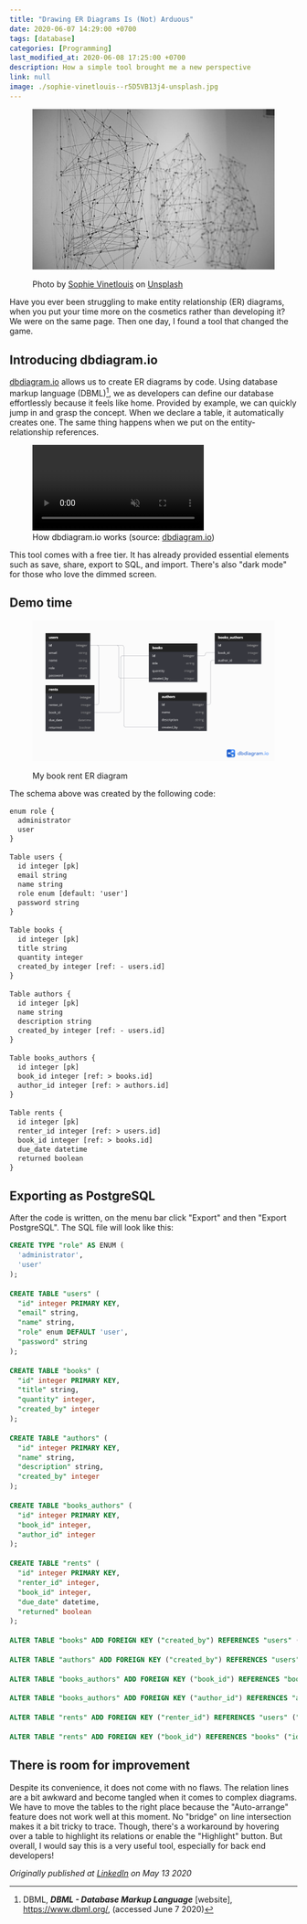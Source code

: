 ```yaml
---
title: "Drawing ER Diagrams Is (Not) Arduous"
date: 2020-06-07 14:29:00 +0700
tags: [database]
categories: [Programming]
last_modified_at: 2020-06-08 17:25:00 +0700
description: How a simple tool brought me a new perspective
link: null
image: ./sophie-vinetlouis--r5D5VB13j4-unsplash.jpg
---
```


<figure>

  ![Photo by Sophie Vinetlouis on Unsplash](./sophie-vinetlouis--r5D5VB13j4-unsplash.jpg)

  <figcaption>Photo by <a href="https://unsplash.com/@vinetlouispictures" target="_blank" rel="noopener noreferrer">Sophie Vinetlouis</a> on <a href="https://unsplash.com/" target="_blank" rel="noopener noreferrer">Unsplash</a></figcaption>
</figure>

Have you ever been struggling to make entity relationship (ER) diagrams, when you put your time more on the cosmetics rather than developing it? We were on the same page. Then one day, I found a tool that changed the game.

## Introducing dbdiagram.io

[dbdiagram.io](https://dbdiagram.io/home) allows us to create ER diagrams by code. Using database markup language (DBML)[^1], we as developers can define our database effortlessly because it feels like home. Provided by example, we can quickly jump in and grasp the concept. When we declare a table, it automatically creates one. The same thing happens when we put on the entity-relationship references.

<figure>

  <video autoplay loop muted playsinline>
    <source src="dbdiagram-demo.0791273.webm" type="video/webm">
    <source src="dbdiagram-demo.0791273.mp4" type="video/mp4">
  </video>

  <figcaption>How dbdiagram.io works (source: <a href="https://dbdiagram.io/home" target="_blank" rel="noopener noreferrer">dbdiagram.io</a>)</figcaption>
</figure>

This tool comes with a free tier. It has already provided essential elements such as save, share, export to SQL, and import. There's also "dark mode" for those who love the dimmed screen.

## Demo time

<figure>

  ![Book rent database ER diagram](./book-rent-diagram.png)

  <figcaption>My book rent ER diagram</figcaption>
</figure>

The schema above was created by the following code:

```dbml
enum role {
  administrator
  user
}

Table users {
  id integer [pk]
  email string
  name string
  role enum [default: 'user']
  password string
}

Table books {
  id integer [pk]
  title string
  quantity integer
  created_by integer [ref: - users.id]
}

Table authors {
  id integer [pk]
  name string
  description string
  created_by integer [ref: - users.id]
}

Table books_authors {
  id integer [pk]
  book_id integer [ref: > books.id]
  author_id integer [ref: > authors.id]
}

Table rents {
  id integer [pk]
  renter_id integer [ref: > users.id]
  book_id integer [ref: > books.id]
  due_date datetime
  returned boolean
}
```

## Exporting as PostgreSQL

After the code is written, on the menu bar click "Export" and then "Export PostgreSQL". The SQL file will look like this:

```sql
CREATE TYPE "role" AS ENUM (
  'administrator',
  'user'
);

CREATE TABLE "users" (
  "id" integer PRIMARY KEY,
  "email" string,
  "name" string,
  "role" enum DEFAULT 'user',
  "password" string
);

CREATE TABLE "books" (
  "id" integer PRIMARY KEY,
  "title" string,
  "quantity" integer,
  "created_by" integer
);

CREATE TABLE "authors" (
  "id" integer PRIMARY KEY,
  "name" string,
  "description" string,
  "created_by" integer
);

CREATE TABLE "books_authors" (
  "id" integer PRIMARY KEY,
  "book_id" integer,
  "author_id" integer
);

CREATE TABLE "rents" (
  "id" integer PRIMARY KEY,
  "renter_id" integer,
  "book_id" integer,
  "due_date" datetime,
  "returned" boolean
);

ALTER TABLE "books" ADD FOREIGN KEY ("created_by") REFERENCES "users" ("id");

ALTER TABLE "authors" ADD FOREIGN KEY ("created_by") REFERENCES "users" ("id");

ALTER TABLE "books_authors" ADD FOREIGN KEY ("book_id") REFERENCES "books" ("id");

ALTER TABLE "books_authors" ADD FOREIGN KEY ("author_id") REFERENCES "authors" ("id");

ALTER TABLE "rents" ADD FOREIGN KEY ("renter_id") REFERENCES "users" ("id");

ALTER TABLE "rents" ADD FOREIGN KEY ("book_id") REFERENCES "books" ("id");
```

## There is room for improvement

Despite its convenience, it does not come with no flaws. The relation lines are a bit awkward and become tangled when it comes to complex diagrams. We have to move the tables to the right place because the "Auto-arrange" feature does not work well at this moment. No "bridge" on line intersection makes it a bit tricky to trace. Though, there's a workaround by hovering over a table to highlight its relations or enable the "Highlight" button. But overall, I would say this is a very useful tool, especially for back end developers!

*Originally published at [LinkedIn](https://www.linkedin.com/posts/fitrahtur-rahman_database-schema-sql-activity-6666215807799873536-jXMH) on May 13 2020*

[^1]: DBML, ***DBML - Database Markup Language*** \[website\], https://www.dbml.org/, (accessed June 7 2020)